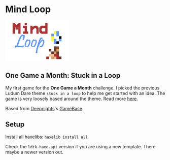 # Mind Loop

![Mind Loop Banner](art/export_tiles/banner0.png)

## One Game a Month: Stuck in a Loop

My first game for the **One Game a Month** challenge. I picked the previous Ludum Dare theme `stuck in a loop` to help me get started with an idea. The game is very loosely based around the theme. Read more [here](https://lehaine.com/one-game-a-month-stuck-in-a-loop).

Based from [Deepnights](https://deepnight.net)'s [GameBase](https://github.com/deepnight/gameBase).

## Setup

Install all haxelibs:
`haxelib install all`

Check the `ldtk-haxe-api` version if you are using a new template. There maybe a newer version out.
